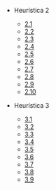 - Heurística 2

  - [2.1](heuristica-2/2-1.md)
  - [2.2](heuristica-2/2-2.md)
  - [2.3](heuristica-2/2-3.md)
  - [2.4](heuristica-2/2-4.md)
  - [2.5](heuristica-2/2-5.md)
  - [2.6](heuristica-2/2-6.md)
  - [2.7](heuristica-2/2-7.md)
  - [2.8](heuristica-2/2-8.md)
  - [2.9](heuristica-2/2-9.md)
  - [2.10](heuristica-2/2-10.md)

- Heurística 3

  - [3.1](heuristica-3/3-1.md)
  - [3.2](heuristica-3/3-2.md)
  - [3.3](heuristica-3/3-3.md)
  - [3.4](heuristica-3/3-4.md)
  - [3.5](heuristica-3/3-5.md)
  - [3.6](heuristica-3/3-6.md)
  - [3.7](heuristica-3/3-7.md)
  - [3.8](heuristica-3/3-8.md)
  - [3.9](heuristica-3/3-9.md)
